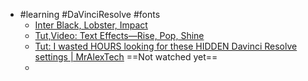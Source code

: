 - #learning #DaVinciResolve #fonts
	- [Inter Black, Lobster, Impact](https://youtu.be/BwZFVOCBT1E?si=jsRT0hi3yVgYHRLk&t=55)
	- [Tut,Video: Text Effects—Rise, Pop, Shine](https://www.youtube.com/watch?v=BwZFVOCBT1E)
	- [Tut: I wasted HOURS looking for these HIDDEN Davinci Resolve settings | MrAlexTech](https://www.youtube.com/@MrAlexTech) ==Not watched yet==
	-
